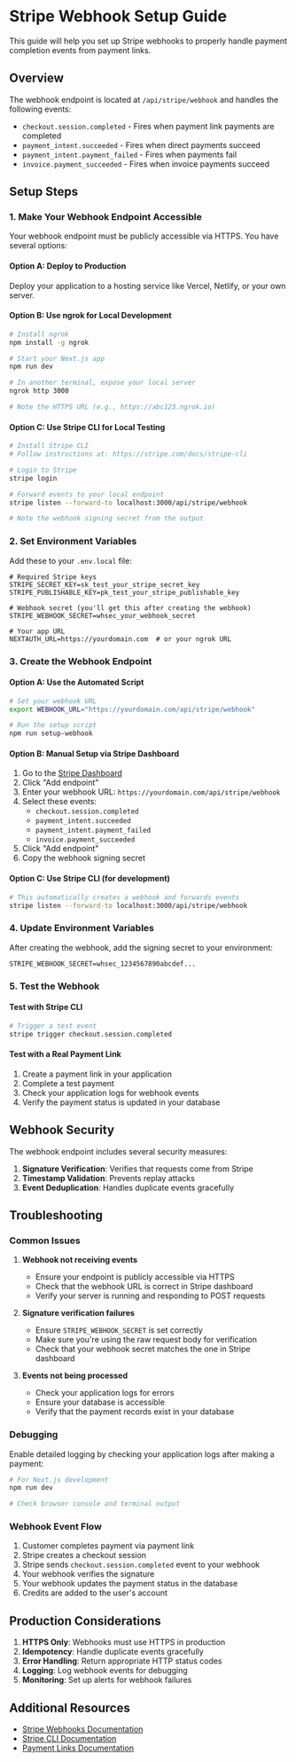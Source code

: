 # Stripe Webhook Setup Guide

This guide will help you set up Stripe webhooks to properly handle payment completion events from payment links.

## Overview

The webhook endpoint is located at `/api/stripe/webhook` and handles the following events:
- `checkout.session.completed` - Fires when payment link payments are completed
- `payment_intent.succeeded` - Fires when direct payments succeed
- `payment_intent.payment_failed` - Fires when payments fail
- `invoice.payment_succeeded` - Fires when invoice payments succeed

## Setup Steps

### 1. Make Your Webhook Endpoint Accessible

Your webhook endpoint must be publicly accessible via HTTPS. You have several options:

#### Option A: Deploy to Production
Deploy your application to a hosting service like Vercel, Netlify, or your own server.

#### Option B: Use ngrok for Local Development
```bash
# Install ngrok
npm install -g ngrok

# Start your Next.js app
npm run dev

# In another terminal, expose your local server
ngrok http 3000

# Note the HTTPS URL (e.g., https://abc123.ngrok.io)
```

#### Option C: Use Stripe CLI for Local Testing
```bash
# Install Stripe CLI
# Follow instructions at: https://stripe.com/docs/stripe-cli

# Login to Stripe
stripe login

# Forward events to your local endpoint
stripe listen --forward-to localhost:3000/api/stripe/webhook

# Note the webhook signing secret from the output
```

### 2. Set Environment Variables

Add these to your `.env.local` file:

```env
# Required Stripe keys
STRIPE_SECRET_KEY=sk_test_your_stripe_secret_key
STRIPE_PUBLISHABLE_KEY=pk_test_your_stripe_publishable_key

# Webhook secret (you'll get this after creating the webhook)
STRIPE_WEBHOOK_SECRET=whsec_your_webhook_secret

# Your app URL
NEXTAUTH_URL=https://yourdomain.com  # or your ngrok URL
```

### 3. Create the Webhook Endpoint

#### Option A: Use the Automated Script
```bash
# Set your webhook URL
export WEBHOOK_URL="https://yourdomain.com/api/stripe/webhook"

# Run the setup script
npm run setup-webhook
```

#### Option B: Manual Setup via Stripe Dashboard
1. Go to the [Stripe Dashboard](https://dashboard.stripe.com/webhooks)
2. Click "Add endpoint"
3. Enter your webhook URL: `https://yourdomain.com/api/stripe/webhook`
4. Select these events:
   - `checkout.session.completed`
   - `payment_intent.succeeded`
   - `payment_intent.payment_failed`
   - `invoice.payment_succeeded`
5. Click "Add endpoint"
6. Copy the webhook signing secret

#### Option C: Use Stripe CLI (for development)
```bash
# This automatically creates a webhook and forwards events
stripe listen --forward-to localhost:3000/api/stripe/webhook
```

### 4. Update Environment Variables

After creating the webhook, add the signing secret to your environment:

```env
STRIPE_WEBHOOK_SECRET=whsec_1234567890abcdef...
```

### 5. Test the Webhook

#### Test with Stripe CLI
```bash
# Trigger a test event
stripe trigger checkout.session.completed
```

#### Test with a Real Payment Link
1. Create a payment link in your application
2. Complete a test payment
3. Check your application logs for webhook events
4. Verify the payment status is updated in your database

## Webhook Security

The webhook endpoint includes several security measures:

1. **Signature Verification**: Verifies that requests come from Stripe
2. **Timestamp Validation**: Prevents replay attacks
3. **Event Deduplication**: Handles duplicate events gracefully

## Troubleshooting

### Common Issues

1. **Webhook not receiving events**
   - Ensure your endpoint is publicly accessible via HTTPS
   - Check that the webhook URL is correct in Stripe dashboard
   - Verify your server is running and responding to POST requests

2. **Signature verification failures**
   - Ensure `STRIPE_WEBHOOK_SECRET` is set correctly
   - Make sure you're using the raw request body for verification
   - Check that your webhook secret matches the one in Stripe dashboard

3. **Events not being processed**
   - Check your application logs for errors
   - Ensure your database is accessible
   - Verify that the payment records exist in your database

### Debugging

Enable detailed logging by checking your application logs after making a payment:

```bash
# For Next.js development
npm run dev

# Check browser console and terminal output
```

### Webhook Event Flow

1. Customer completes payment via payment link
2. Stripe creates a checkout session
3. Stripe sends `checkout.session.completed` event to your webhook
4. Your webhook verifies the signature
5. Your webhook updates the payment status in the database
6. Credits are added to the user's account

## Production Considerations

1. **HTTPS Only**: Webhooks must use HTTPS in production
2. **Idempotency**: Handle duplicate events gracefully
3. **Error Handling**: Return appropriate HTTP status codes
4. **Logging**: Log webhook events for debugging
5. **Monitoring**: Set up alerts for webhook failures

## Additional Resources

- [Stripe Webhooks Documentation](https://stripe.com/docs/webhooks)
- [Stripe CLI Documentation](https://stripe.com/docs/stripe-cli)
- [Payment Links Documentation](https://stripe.com/docs/payment-links) 